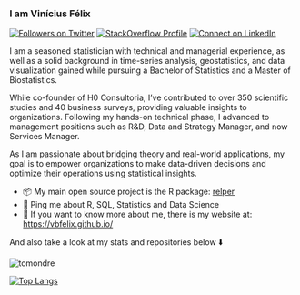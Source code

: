 ### I am Vinícius Félix

<!-- badges: start --> 
[comment]: <> (https://shields.io/category/other)

<a href="https://twitter.com/vbfelix" target="blank"><img src="https://img.shields.io/twitter/follow/vbfelix?label=Twitter&amp;style=social" alt="Followers on Twitter"/></a>
<a href="https://stackoverflow.com/users/9696037/vin%c3%adcius-f%c3%a9lix" target="blank"><img src="https://img.shields.io/stackexchange/stackoverflow/r/9696037?label=Reputation&amp;logo=StackOverflow&amp;logoColor=orange&amp;style=social" alt="StackOverflow Profile"/></a>
<a href="https://www.linkedin.com/in/vin%C3%ADcius-f%C3%A9lix-962010140/" target="blank"><img src="https://shields.io/badge/Connect-0A66C2?logo=linkedin&amp;logoColor=white" alt="Connect on LinkedIn"/></a>

<!-- badges: end -->

I am a seasoned statistician with technical and managerial experience, as well as a solid background in time-series analysis, geostatistics, and data visualization gained while pursuing a Bachelor of Statistics and a Master of Biostatistics.

While co-founder of H0 Consultoria, I’ve contributed to over 350 scientific studies and 40 business surveys, providing valuable insights to organizations. Following my hands-on technical phase, I advanced to management positions such as R&D, Data and Strategy Manager, and now Services Manager.

As I am passionate about bridging theory and real-world applications, my goal is to empower organizations to make data-driven decisions and optimize their operations using statistical insights.

- 📦 My main open source project is the R package: [relper](https://vbfelix.github.io/relper/) 
- 💬 Ping me about R, SQL, Statistics and Data Science
- 🔗 If you want to know more about me, there is my website at: <https://vbfelix.github.io/> 

And also take a look at my stats and repositories below ⬇️

<p align="left"> <img src="https://github-readme-stats.vercel.app/api?username=vbfelix&show_icons=true&theme=great-gatsby" alt="tomondre" />
  
[![Top Langs](https://github-readme-stats.vercel.app/api/top-langs/?username=vbfelix)](https://github.com/anuraghazra/github-readme-stats)


